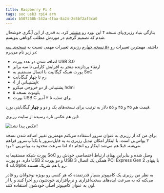 ```yaml
---
title: Raspberry Pi 4
tags: soc usb3 rpi4 arm
uuid: b507260b-542a-4faa-8a24-2e5bf2af3ca0
---
```


بتازگی بنیاد رزبری‌پای نسخه ۴ این بورد رو [منتشر](https://www.raspberrypi.org/blog/raspberry-pi-4-on-sale-now-from-35/) کرد. به قدری از این آپگری خوشحال شدم که تصمیم گرفتم در موردش مطلب کوتاهی بنویسم.

[نسخه چهارم](https://static.raspberrypi.org/files/product-briefs/Raspberry-Pi-4-Product-Brief.pdf) رزبری تغییرات مهمی نسبت به [نسخه‌ی سه `B+`](https://static.raspberrypi.org/files/product-briefs/Raspberry-Pi-Model-Bplus-Product-Brief.pdf) داشته. مهمترین تغییرات رو در زیر نام می‌برم:

- اضافه شدن دو عدد پورت USB 3.0
- ارتقاء پردازنده منجر به افزایش کارایی تا سه برابر
- پورت شبکه گیگابیت با اتصال مستقیم به SoC
- رم تا چهار گیگابایت
- پشتیبانی از 4k
- پشتیبانی از دو خروجی میکرو hdmi
- بلوتوث نسخه ۵
- پورت USB C برای تغذیه تا ۳ آمپر

قیمت هم ۳۵ و ۴۵ و ۵۵ دلار به ترتیب برای نسخه‌های یک و دو و **چهار** گیگابایتی بورد.

این هم عکس تازه رسیده از سایت رزبری:


![عکس پیدا نشد!](assets/pimg/rpi4.jpg)

برای من که از رزبری به عنوان سرور استفاده می‌کنم مهمترین تغییر اضافه شدن نسخه ۳ یو‌اس‌بی است. با اینکار امکان تبدیل رزبری به یه فایل‌سرور یا بک‌آپ‌سرور فراهم می‌شه. قبلا هم می‌شد اینکار رو انجام داد اما سرعت محدود به یو‌اس‌بی ۲ بود.

پورت شبکه مستقیما به SoC وصل شده و بنابراین پهنای ارتباط اختصاصی خودش رو داره. دو پورت USB 2 و دو پورت USB 3 همگی یک اتصال PCI Express Gen 2 با پنهای باند 4Gpbs رو با هم شریک هستند.

به نظر من رزبری یک کامپیوتر بسیار قدرتمنده که هر کسی رو بویژه نوجوانان رو قادر می‌کنه که به سرعت ایده‌های سخت‌افزاری و نرم‌افزاری خودشون رو اجرا کنند و یا از اون به عنوان کامپیوتر اصلی خودشون استفاده کنند.

